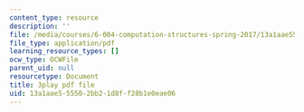 ```yaml
---
content_type: resource
description: ''
file: /media/courses/6-004-computation-structures-spring-2017/13a1aae555502bb21d8ff28b1e0eae06_wPwWtFMkxLo.pdf
file_type: application/pdf
learning_resource_types: []
ocw_type: OCWFile
parent_uid: null
resourcetype: Document
title: 3play pdf file
uid: 13a1aae5-5550-2bb2-1d8f-f28b1e0eae06
---
```

